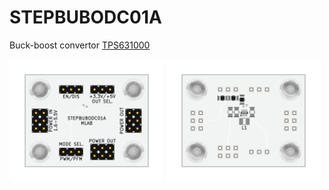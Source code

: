 # STEPBUBODC01A
Buck-boost convertor [TPS631000](https://www.ti.com/lit/ds/symlink/tps631000.pdf)


<img src="doc/gen/img/STEPBUBODC01-top.png" width="49%"/> <img src="doc/gen/img/STEPBUBODC01-bottom.png" width="49%"/> 

